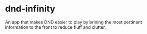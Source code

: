 # dnd-infinity

An app that makes DND easier to play by brining the most pertinent information to the front to reduce fluff and clutter.
